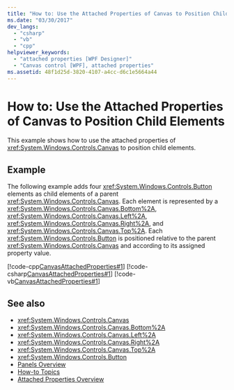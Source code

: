 ```yaml
---
title: "How to: Use the Attached Properties of Canvas to Position Child Elements"
ms.date: "03/30/2017"
dev_langs: 
  - "csharp"
  - "vb"
  - "cpp"
helpviewer_keywords: 
  - "attached properties [WPF Designer]"
  - "Canvas control [WPF], attached properties"
ms.assetid: 48f1d25d-3820-4107-a4cc-d6c1e5664a44
---
```

# How to: Use the Attached Properties of Canvas to Position Child Elements
This example shows how to use the attached properties of <xref:System.Windows.Controls.Canvas> to position child elements.  
  
## Example  
 The following example adds four <xref:System.Windows.Controls.Button> elements as child elements of a parent <xref:System.Windows.Controls.Canvas>. Each element is represented by a <xref:System.Windows.Controls.Canvas.Bottom%2A>, <xref:System.Windows.Controls.Canvas.Left%2A>, <xref:System.Windows.Controls.Canvas.Right%2A>, and <xref:System.Windows.Controls.Canvas.Top%2A>.
 Each <xref:System.Windows.Controls.Button> is positioned relative to the parent <xref:System.Windows.Controls.Canvas> and according to its assigned property value.  
  
 [!code-cpp[CanvasAttachedProperties#1](../../../../samples/snippets/cpp/VS_Snippets_Wpf/CanvasAttachedProperties/CPP/CanvasAttachedProps.cpp#1)]
 [!code-csharp[CanvasAttachedProperties#1](../../../../samples/snippets/csharp/VS_Snippets_Wpf/CanvasAttachedProperties/CSharp/CanvasAttachedProps.cs#1)]
 [!code-vb[CanvasAttachedProperties#1](../../../../samples/snippets/visualbasic/VS_Snippets_Wpf/CanvasAttachedProperties/VisualBasic/CanvasAttachedProps.vb#1)]  
  
## See also
- <xref:System.Windows.Controls.Canvas>
- <xref:System.Windows.Controls.Canvas.Bottom%2A>
- <xref:System.Windows.Controls.Canvas.Left%2A>
- <xref:System.Windows.Controls.Canvas.Right%2A>
- <xref:System.Windows.Controls.Canvas.Top%2A>
- <xref:System.Windows.Controls.Button>
- [Panels Overview](../../../../docs/framework/wpf/controls/panels-overview.md)
- [How-to Topics](../../../../docs/framework/wpf/controls/canvas-how-to-topics.md)
- [Attached Properties Overview](../../../../docs/framework/wpf/advanced/attached-properties-overview.md)
